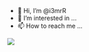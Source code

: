 - 👋 Hi, I’m @i3mrR
- 👀 I’m interested in ...
- 📫 How to reach me ...


![](https://c.tenor.com/vgmpuHHDzIcAAAAC/youre-smartass-kyle-broflovski.gif)
